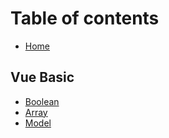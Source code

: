 # Table of contents

* [Home](README.md)

## Vue Basic

* [Boolean](vue-basic/boolean.md)
* [Array](vue-basic/array.md)
* [Model](vue-basic/model.md)

